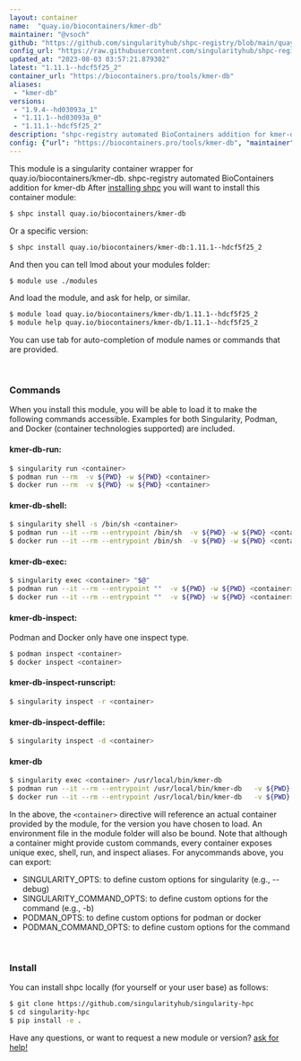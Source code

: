 ```yaml
---
layout: container
name:  "quay.io/biocontainers/kmer-db"
maintainer: "@vsoch"
github: "https://github.com/singularityhub/shpc-registry/blob/main/quay.io/biocontainers/kmer-db/container.yaml"
config_url: "https://raw.githubusercontent.com/singularityhub/shpc-registry/main/quay.io/biocontainers/kmer-db/container.yaml"
updated_at: "2023-08-03 03:57:21.879302"
latest: "1.11.1--hdcf5f25_2"
container_url: "https://biocontainers.pro/tools/kmer-db"
aliases:
 - "kmer-db"
versions:
 - "1.9.4--hd03093a_1"
 - "1.11.1--hd03093a_0"
 - "1.11.1--hdcf5f25_2"
description: "shpc-registry automated BioContainers addition for kmer-db"
config: {"url": "https://biocontainers.pro/tools/kmer-db", "maintainer": "@vsoch", "description": "shpc-registry automated BioContainers addition for kmer-db", "latest": {"1.11.1--hdcf5f25_2": "sha256:dd7887758d4459f5390a978acb3d2be9aee1be106f23a95b6a2cbfa7cbfc0031"}, "tags": {"1.9.4--hd03093a_1": "sha256:88e69e42a7990d16651420b61616795fa82e01f1947ddceb9765756384db3346", "1.11.1--hd03093a_0": "sha256:aea5183fa63441fcf90e265c58bdf11156d429bf416e7ad15781fce078d79774", "1.11.1--hdcf5f25_2": "sha256:dd7887758d4459f5390a978acb3d2be9aee1be106f23a95b6a2cbfa7cbfc0031"}, "docker": "quay.io/biocontainers/kmer-db", "aliases": {"kmer-db": "/usr/local/bin/kmer-db"}}
---
```


This module is a singularity container wrapper for quay.io/biocontainers/kmer-db.
shpc-registry automated BioContainers addition for kmer-db
After [installing shpc](#install) you will want to install this container module:


```bash
$ shpc install quay.io/biocontainers/kmer-db
```

Or a specific version:

```bash
$ shpc install quay.io/biocontainers/kmer-db:1.11.1--hdcf5f25_2
```

And then you can tell lmod about your modules folder:

```bash
$ module use ./modules
```

And load the module, and ask for help, or similar.

```bash
$ module load quay.io/biocontainers/kmer-db/1.11.1--hdcf5f25_2
$ module help quay.io/biocontainers/kmer-db/1.11.1--hdcf5f25_2
```

You can use tab for auto-completion of module names or commands that are provided.

<br>

### Commands

When you install this module, you will be able to load it to make the following commands accessible.
Examples for both Singularity, Podman, and Docker (container technologies supported) are included.

#### kmer-db-run:

```bash
$ singularity run <container>
$ podman run --rm  -v ${PWD} -w ${PWD} <container>
$ docker run --rm  -v ${PWD} -w ${PWD} <container>
```

#### kmer-db-shell:

```bash
$ singularity shell -s /bin/sh <container>
$ podman run --it --rm --entrypoint /bin/sh  -v ${PWD} -w ${PWD} <container>
$ docker run --it --rm --entrypoint /bin/sh  -v ${PWD} -w ${PWD} <container>
```

#### kmer-db-exec:

```bash
$ singularity exec <container> "$@"
$ podman run --it --rm --entrypoint ""  -v ${PWD} -w ${PWD} <container> "$@"
$ docker run --it --rm --entrypoint ""  -v ${PWD} -w ${PWD} <container> "$@"
```

#### kmer-db-inspect:

Podman and Docker only have one inspect type.

```bash
$ podman inspect <container>
$ docker inspect <container>
```

#### kmer-db-inspect-runscript:

```bash
$ singularity inspect -r <container>
```

#### kmer-db-inspect-deffile:

```bash
$ singularity inspect -d <container>
```


#### kmer-db

```bash
$ singularity exec <container> /usr/local/bin/kmer-db
$ podman run --it --rm --entrypoint /usr/local/bin/kmer-db   -v ${PWD} -w ${PWD} <container> -c " $@"
$ docker run --it --rm --entrypoint /usr/local/bin/kmer-db   -v ${PWD} -w ${PWD} <container> -c " $@"
```



In the above, the `<container>` directive will reference an actual container provided
by the module, for the version you have chosen to load. An environment file in the
module folder will also be bound. Note that although a container
might provide custom commands, every container exposes unique exec, shell, run, and
inspect aliases. For anycommands above, you can export:

 - SINGULARITY_OPTS: to define custom options for singularity (e.g., --debug)
 - SINGULARITY_COMMAND_OPTS: to define custom options for the command (e.g., -b)
 - PODMAN_OPTS: to define custom options for podman or docker
 - PODMAN_COMMAND_OPTS: to define custom options for the command

<br>

### Install

You can install shpc locally (for yourself or your user base) as follows:

```bash
$ git clone https://github.com/singularityhub/singularity-hpc
$ cd singularity-hpc
$ pip install -e .
```

Have any questions, or want to request a new module or version? [ask for help!](https://github.com/singularityhub/singularity-hpc/issues)
